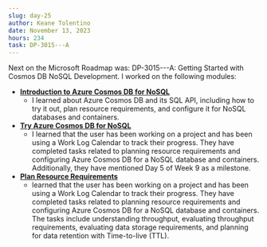 ```yaml
---
slug: day-25
author: Keane Tolentino
date: November 13, 2023
hours: 234
task: DP-3015---A
---
```


Next on the Microsoft Roadmap was: DP-3015---A: Getting Started with Cosmos DB NoSQL Development. I worked on the following modules:

- **[Introduction to Azure Cosmos DB for NoSQL](https://learn.microsoft.com/en-us/training/modules/introduction-to-azure-cosmos-db-sql-api/)**
  - I learned about Azure Cosmos DB and its SQL API, including how to try it out, plan resource requirements, and configure it for NoSQL databases and containers.
- **[Try Azure Cosmos DB for NoSQL](https://learn.microsoft.com/en-us/training/modules/try-azure-cosmos-db-sql-api/)**
  - I learned that the user has been working on a project and has been using a Work Log Calendar to track their progress. They have completed tasks related to planning resource requirements and configuring Azure Cosmos DB for a NoSQL database and containers. Additionally, they have mentioned Day 5 of Week 9 as a milestone.
- **[Plan Resource Requirements](https://learn.microsoft.com/en-us/training/modules/plan-resource-requirements/)**
  - learned that the user has been working on a project and has been using a Work Log Calendar to track their progress. They have completed tasks related to planning resource requirements and configuring Azure Cosmos DB for a NoSQL database and containers. The tasks include understanding throughput, evaluating throughput requirements, evaluating data storage requirements, and planning for data retention with Time-to-live (TTL).

